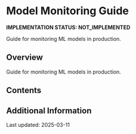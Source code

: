 # Model Monitoring Guide

**IMPLEMENTATION STATUS: NOT_IMPLEMENTED**

Guide for monitoring ML models in production.

## Overview

Guide for monitoring ML models in production.

## Contents

<!-- This is a placeholder template. Fill with actual content based on implementation status -->

## Additional Information

Last updated: 2025-03-11
